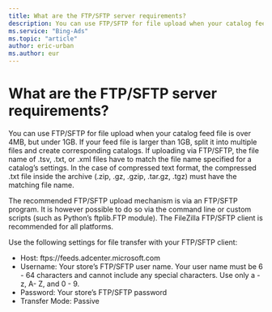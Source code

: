 ```yaml
---
title: What are the FTP/SFTP server requirements?
description: You can use FTP/SFTP for file upload when your catalog feed file is over 4MB, but  under 1GB. If your feed file is larger than 1GB, split it into multiple files and create corresponding catalogs.
ms.service: "Bing-Ads"
ms.topic: "article"
author: eric-urban
ms.author: eur
---
```


# What are the FTP/SFTP server requirements?

You can use FTP/SFTP for file upload when your catalog feed file is over 4MB, but  under 1GB. If your feed file is larger than 1GB, split it into multiple files and create corresponding catalogs.  If uploading via FTP/SFTP, the file name of .tsv, .txt, or .xml files have to match the file name specified for a catalog’s settings. In the case of compressed text format, the compressed .txt file inside the archive (.zip, .gz, .gzip, .tar.gz, .tgz) must have the matching file name.

The recommended FTP/SFTP upload mechanism is via an FTP/SFTP program. It is however possible to do so via the command line or custom scripts (such as Python’s ftplib.FTP module).    The FileZilla FTP/SFTP client is recommended for all platforms.

Use the following settings for file transfer with your FTP/SFTP client:

- Host: ftps://feeds.adcenter.microsoft.com
- Username: Your store’s FTP/SFTP user name. Your user name must be 6 - 64 characters and cannot include any special characters. Use only a - z, A- Z, and 0 - 9.
- Password: Your store’s FTP/SFTP password
- Transfer Mode: Passive



